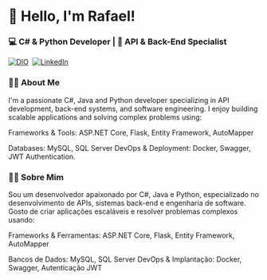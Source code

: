 # 🚀 Hello, I'm Rafael!
### 💻 C# & Python Developer | 🔧 API & Back-End Specialist
[![DIO](https://img.shields.io/badge/-Meu%20Perfil%20na%20DIO-0077B5?style=for-the-badge&logo=&color=green)](https://www.dio.me/users/correiarafael2021)  
[![LinkedIn](https://img.shields.io/badge/linkedin-%230077B5.svg?style=for-the-badge&logo=&color=green)](https://www.linkedin.com/in/rafael-alves-114a43230/)


### 👨‍💻 About Me
I'm a passionate C#, Java and Python developer specializing in API development, back-end systems, and software engineering. I enjoy building scalable applications and solving complex problems using:

Frameworks & Tools: ASP.NET Core, Flask, Entity Framework, AutoMapper

Databases: MySQL, SQL Server
DevOps & Deployment: Docker, Swagger, JWT Authentication.

### 👨‍💻 Sobre Mim
Sou um desenvolvedor apaixonado por C#, Java e Python, especializado no desenvolvimento de APIs, sistemas back-end e engenharia de software. Gosto de criar aplicações escaláveis e resolver problemas complexos usando:

Frameworks & Ferramentas: ASP.NET Core, Flask, Entity Framework, AutoMapper

Bancos de Dados: MySQL, SQL Server
DevOps & Implantação: Docker, Swagger, Autenticação JWT
